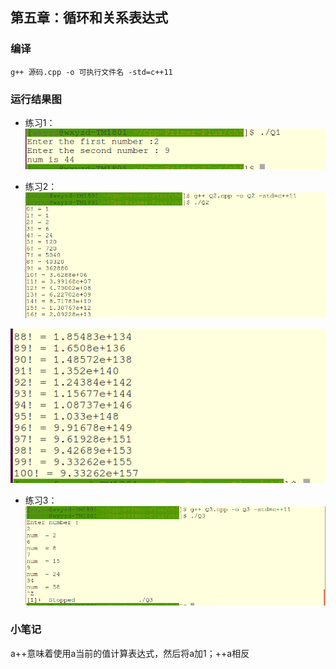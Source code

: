 ## 第五章：循环和关系表达式
### 编译
```
g++ 源码.cpp -o 可执行文件名 -std=c++11
```

### 运行结果图
- 练习1：
![Q1.png](./image/Q1.png)

- 练习2：
![Q2-1.png](./image/Q2-1.png)

![Q2-2.png](./image/Q2-2.png)

- 练习3：
![Q3.png](./image/Q3.png)

### 小笔记
a++意味着使用a当前的值计算表达式，然后将a加1；++a相反




